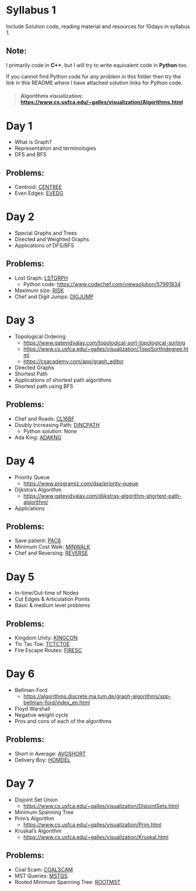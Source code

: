 # Syllabus 1

Include Solution code, reading material and resources for 10days in syllabus 1.

## Note:
I primarily code in **C++**, but I will try to write equivalent code in **Python** too.

If you cannot find Python code for any problem in this folder then try the link in this README where I have attached solution links for Python code.

> #### Algorithms visualization: https://www.cs.usfca.edu/~galles/visualization/Algorithms.html

# Day 1

- What is Graph?
- Representation and terminologies
- DFS and BFS

## Problems:

- Centroid: [CENTREE](https://www.codechef.com/MP3TO407/problems/CENTREE)
- Even Edges: [EVEDG](https://www.codechef.com/MP3TO407/problems/EVEDG)

# Day 2

- Special Graphs and Trees
- Directed and Weighted Graphs
- Applications of DFS/BFS


## Problems:

- Lost Graph: [LSTGRPH](https://www.codechef.com/MP3TO407/problems/LSTGRPH)
    - Python code: https://www.codechef.com/viewsolution/57991834
- Maximum size: [RISK](https://www.codechef.com/MP3TO407/problems/RISK)
- Chef and Digit Jumps: [DIGJUMP](https://www.codechef.com/MP3TO407/problems/DIGJUMP)

# Day 3

- Topological Ordering
    - https://www.gatevidyalay.com/topological-sort-topological-sorting
    - https://www.cs.usfca.edu/~galles/visualization/TopoSortIndegree.html
    - https://csacademy.com/app/graph_editor
- Directed Graphs
- Shortest Path
- Applications of shortest path algorithms
- Shortest path using BFS

## Problems:

- Chef and Roads: [CL16BF](https://www.codechef.com/MP3TO407/problems/CL16BF)
- Doubly Increasing Path: [DINCPATH](https://www.codechef.com/MP3TO407/problems/DINCPATH)
    - Python solution: None
- Ada King: [ADAKNG](https://www.codechef.com/MP3TO407/problems/ADAKNG)

# Day 4

- Priority Queue
    - https://www.programiz.com/dsa/priority-queue
- Dijkstra’s Algorithm
    - https://www.gatevidyalay.com/dijkstras-algorithm-shortest-path-algorithm/
- Applications

## Problems:

- Save patient: [PAC6](https://www.codechef.com/MP3TO407/problems/PAC6)
- Minimum Cost Walk: [MINWALK](https://www.codechef.com/MP3TO407/problems/MINWALK)
- Chef and Reversing: [REVERSE](https://www.codechef.com/MP3TO407/problems/REVERSE)

# Day 5

- In-time/Out-time of Nodes
- Cut Edges & Articulation Points
- Basic & medium level problems

## Problems:

- Kingdom Unity: [KINGCON](https://www.codechef.com/MP3TO407/problems/KINGCON)
- Tic Tac Toe: [TCTCTOE](https://www.codechef.com/MP3TO407/problems/TCTCTOE)
- Fire Escape Routes: [FIRESC](https://www.codechef.com/MP3TO407/problems/FIRESC)

# Day 6

- Bellman-Ford
    - https://algorithms.discrete.ma.tum.de/graph-algorithms/spp-bellman-ford/index_en.html
- Floyd Warshall
- Negative weight cycle
- Pros and cons of each of the algorithms

## Problems:

- Short in Average: [AVGSHORT](https://www.codechef.com/MP3TO407/problems/AVGSHORT)
- Delivery Boy: [HOMDEL](https://www.codechef.com/MP3TO407/problems/HOMDEL)

# Day 7

- Disjoint Set Union
    - https://www.cs.usfca.edu/~galles/visualization/DisjointSets.html
- Minimum Spanning Tree
- Prim’s Algorithm
    - https://www.cs.usfca.edu/~galles/visualization/Prim.html
- Kruskal’s Algorithm
    - https://www.cs.usfca.edu/~galles/visualization/Kruskal.html

## Problems:

- Coal Scam: [COALSCAM](https://www.codechef.com/MP3TO407/problems/COALSCAM)
- MST Queries: [MSTQS](https://www.codechef.com/MP3TO407/problems/MSTQS)
- Rooted Minimum Spanning Tree: [ROOTMST](https://www.codechef.com/MP3TO407/problems/ROOTMST)
